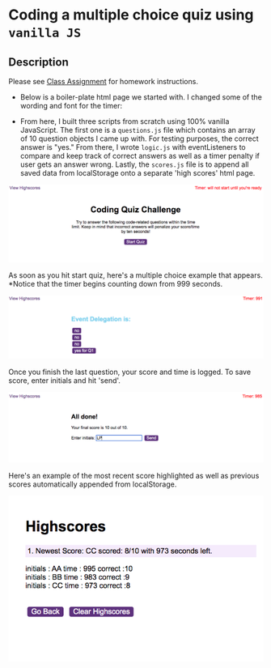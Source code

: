 # Coding a multiple choice quiz using `vanilla JS`

## Description
Please see [Class Assignment](ClassAssignment.md) for homework instructions.
* Below is a boiler-plate html page we started with. I changed some of the wording and font for the timer:

* From here, I built three scripts from scratch using 100% vanilla JavaScript. The first one is a `questions.js` file which contains an array of 10 question objects I came up with. For testing purposes, the correct answer is "yes." From there, I wrote `logic.js` with eventListeners to compare and keep track of correct answers as well as a timer penalty if user gets an answer wrong. Lastly, the `scores.js` file is to append all saved data from localStorage onto a separate 'high scores' html page.

![Coding Quiz](img/boilerPlate.png)

As soon as you hit start quiz, here's a multiple choice example that appears. *Notice that the timer begins counting down from 999 seconds. 

![multiple choice](img/multipleChoice.png)

Once you finish the last question, your score and time is logged. To save score, enter initials and hit 'send'.

![initials](img/initials.png)

Here's an example of the most recent score highlighted as well as previous scores automatically appended from localStorage.

![High Scores](img/highscore.png)




